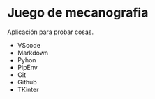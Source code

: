 # Juego de mecanografia
Aplicación para probar cosas.

* VScode
* Markdown
* Pyhon
* PipEnv
* Git
* Github
* TKinter
